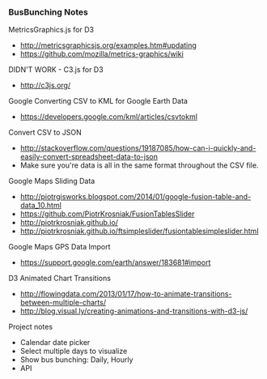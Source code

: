 ### BusBunching Notes

MetricsGraphics.js for D3
 - http://metricsgraphicsjs.org/examples.htm#updating
 - https://github.com/mozilla/metrics-graphics/wiki

DIDN'T WORK - C3.js for D3 
 - http://c3js.org/

Google Converting CSV to KML for Google Earth Data
 - https://developers.google.com/kml/articles/csvtokml

Convert CSV to JSON
 - http://stackoverflow.com/questions/19187085/how-can-i-quickly-and-easily-convert-spreadsheet-data-to-json
 - Make sure you're data is all in the same format throughout the CSV file.

Google Maps Sliding Data
 - http://piotrgisworks.blogspot.com/2014/01/google-fusion-table-and-data_10.html
 - https://github.com/PiotrKrosniak/FusionTablesSlider
 - http://piotrkrosniak.github.io/
 - http://piotrkrosniak.github.io/ftsimpleslider/fusiontablesimpleslider.html

Google Maps GPS Data Import
 - https://support.google.com/earth/answer/183681#import

D3 Animated Chart Transitions
 - http://flowingdata.com/2013/01/17/how-to-animate-transitions-between-multiple-charts/
 - http://blog.visual.ly/creating-animations-and-transitions-with-d3-js/

Project notes
 - Calendar date picker
  - Select multiple days to visualize 
 - Show bus bunching: Daily, Hourly 
 - API